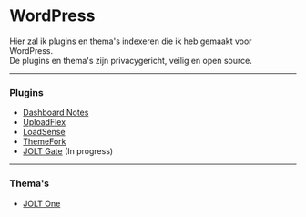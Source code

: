 # WordPress

Hier zal ik plugins en thema's indexeren die ik heb gemaakt voor WordPress.  
De plugins en thema's zijn privacygericht, veilig en open source.

---

### Plugins

- [Dashboard Notes](https://github.com/johnoltmans/JOLT-Dashboard-Notes)
- [UploadFlex](https://github.com/johnoltmans/JOLT-UploadFlex/tree/main)
- [LoadSense](https://github.com/johnoltmans/JOLT-LoadSense)
- [ThemeFork](https://github.com/johnoltmans/JOLT-ThemeFork)
- [JOLT Gate](https://github.com/johnoltmans/JOLT-Gate) (In progress)

---

### Thema's

- [JOLT One](https://github.com/johnoltmans/JOLT-One)
